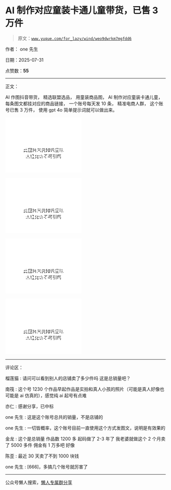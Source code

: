 # AI 制作对应童装卡通儿童带货，已售 3 万件

> 原文：[`www.yuque.com/for_lazy/wind/weo9dwrkm7mgfdd6`](https://www.yuque.com/for_lazy/wind/weo9dwrkm7mgfdd6)

作者： one 先生

日期：2025-07-31

点赞数：**55**

* * *

正文：

AI 作图抖音带货， 精选联盟选品， 用童装商品图， AI 制作对应童装卡通儿童， 每条图文都挂对应的商品链接， 一个账号每天发 10 条， 精准电商人群，
这个账号已售 3 万件， 使用 gpt 4o 简单提示词就可以做出来。

![](img/a13911e89dbcc28c1a6c5a5bc3be2e57.png "None")

![](img/c5e63f8a0e5b6f54f80cddcd4aefc0f6.png "None")

![](img/97d03e62ea02897bb564cfcdf7893dd2.png "None")

![](img/87397c6de8eea0a4bf3eccb53adf88f2.png "None")

* * *

评论区：

榴莲猫 : 请问可以看到别人的店铺卖了多少件吗 这是总销量吧？

南筏 : 这个号 1230 个作品早起作品是实拍和真人小孩的照片（可能是真人好像也可能是 ai 仿真的），感觉纯 ai 起号有点难

亦仁 : 感谢分享，已中标

one 先生 : 这是这个账号总共的销量，不是店铺的

one 先生 : 一切皆概率，这个账号目前一直使用这个方式发图文，说明是有效果的

金龙 : 这个是总销量 作品数 1200 多 起码做了 2-3 年了 我老婆就做这个 2 个月卖了 5000 多件 佣金有 1 万多吧 好像

陈歪 : 最近 30 天卖了不到 1000 块钱

one 先生 : [666]，多搞几个账号就厉害了

* * *

公众号懒人搜索，[懒人专属群分享](https://lazybook.fun/#/blog/group)